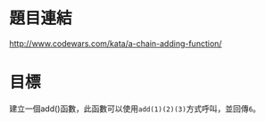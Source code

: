 # 題目連結
http://www.codewars.com/kata/a-chain-adding-function/

# 目標
建立一個add()函數，此函數可以使用```add(1)(2)(3)```方式呼叫，並回傳```6```。